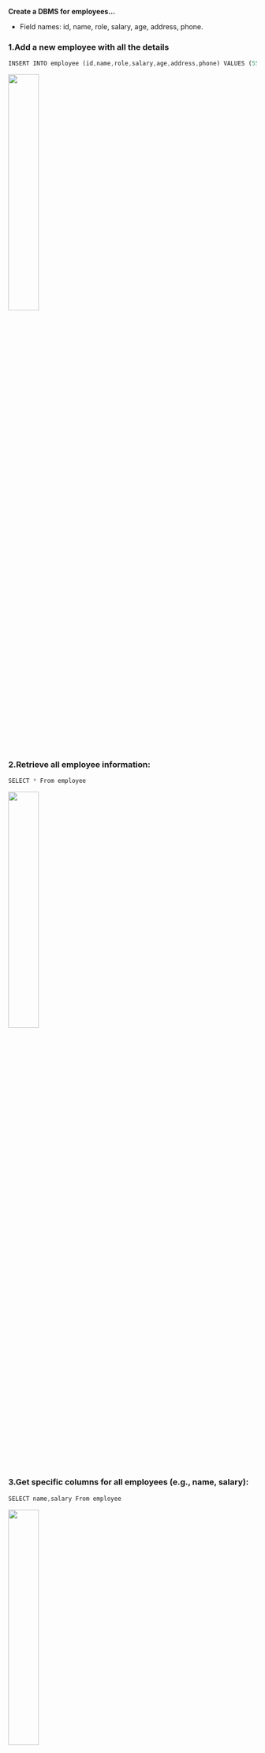 **Create a DBMS for employees...**

- Field names: id, name, role, salary, age, address, phone.

### 1.Add a new employee with all the details

```dart
INSERT INTO employee (id,name,role,salary,age,address,phone) VALUES (55,"Naresh Patil","Manager",45000,20,"Plot 50 Sun Residency sociret Vapi",9674589842)
```

<p>
 

  <img src="https://github.com/user-attachments/assets/5e9c864d-6927-4d4b-80cf-e73c578491c8" Height="35%">
  </p>

### 2.Retrieve all employee information:

```dart
SELECT * From employee
```

<p>
 

  <img src="https://github.com/user-attachments/assets/3da84fc4-d8ff-4db8-b3c4-297736d6e713" Height="35%">
  </p>

  ### 3.Get specific columns for all employees (e.g., name, salary):
  ```dart
SELECT name,salary From employee
```
<p>
  <img src="https://github.com/user-attachments/assets/566aa300-018d-4aa4-8f50-497210178cc4" Height="35%">
  </p>

### 4.Find employees with a particular role (e.g., Manager):

```dart
SELECT * From employee WHERE role="Manager";
```
<p>
  <img src="https://github.com/user-attachments/assets/ec5cd682-b117-46a7-8640-ffbda97b4e51" Height="35%">
</p>


### 5.Search for employees with names containing "An" (case-insensitive):

```dart
SELECT * From employee WHERE name Like "A%";
```
<p>
  <img src="https://github.com/user-attachments/assets/e66ee2e2-b52a-4edc-9bb6-269ed1bedcee" Height="35%">
</p>


### 6.Find employees older than 30 and earning more than $70,000:

```dart
SELECT * From employee WHERE age>30 AND salary>70000;
```
<p>
  <img src="https://github.com/user-attachments/assets/8780a21b-ed05-4d8e-a5b0-442bd043690a" Height="35%">
</p>

### 7.Change the salary of an employee with ID 100::

```dart

UPDATE employee SET salary=65953 WHERE id=100;
SELECT * From employee WHERE id=100;
```
<p>
  <img src="https://github.com/user-attachments/assets/faf27753-af5d-49ff-a065-9ff2c21a37d1" Height="35%">
</p>


### 8.Update the address for employees in the 'Sales' role:

```dart



UPDATE employee SET address="A 204 RjHans Society Vesu" WHERE role="Sales" AND id=150;
SELECT * From employee WHERE role="Sales" AND id=150;
```
<p>
  <img src="https://github.com/user-attachments/assets/c8d75e64-0e9e-4881-8fed-618003e5a564" Height="35%">
</p>

### 9.Remove an employee with ID 101:

```dart
DELETE FROM employee WHERE id=101;
```
<p>
  <img src="https://github.com/user-attachments/assets/8ad9f7eb-91c4-4952-944d-a8807f3c4a43" Height="35%">
</p>

### 10.Delete all employees under 20 (assuming it's not a valid age).

```dart
DELETE FROM employee WHERE age<=20;
```
<p>

  <img src="(https://github.com/user-attachments/assets/9fab1d2a-ba2f-4a45-8571-cc8176c70851" Height="35%">
</p>




